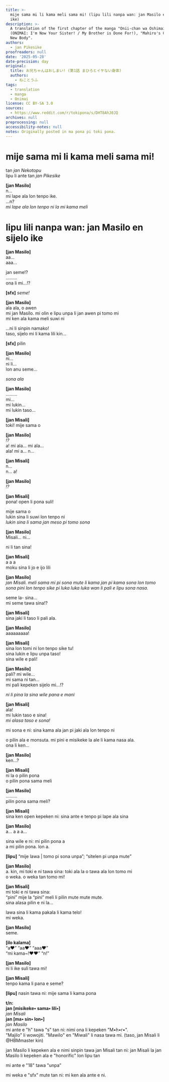 ```yaml
---
title: >-
  mije sama mi li kama meli sama mi! (lipu lili nanpa wan: jan Masilo en sijelo
  ike)
description: >-
  A translation of the first chapter of the manga "Onii-chan wa Oshimai!"
  (ONIMAI: I'm Now Your Sister! / My Brother is Done For!), "Mahiro's Confusing
  New Body".
authors:
  - jan Pikesike
proofreaders: null
date: '2025-05-28'
date-precision: day
original:
  title: お兄ちゃんはおしまい! (第1話 まひろとイケない身体)
  authors:
    - ねことうふ
tags:
  - translation
  - manga
  - Onimai
license: CC BY-SA 3.0
sources:
  - https://www.reddit.com/r/tokipona/s/DHT8AhJ0JQ
archives: null
preprocessing: null
accessibility-notes: null
notes: Originally posted in ma pona pi toki pona.
---
```


# mije sama mi li kama meli sama mi!
tan *jan Nekotopu*  
lipu li ante tan *jan Pikesike*  

**[jan Masilo]**  
n...  
mi lape ala lon tenpo ike.  
...n?  
*mi lape ala lon tenpo ni la mi kama meli*  

# lipu lili nanpa wan: jan Masilo en sijelo ike

**[jan Masilo]**  
aa...   
aaa...

jan seme!?  
.........  
ona li mi...!?  

**[sfx]** *seme!*

**[jan Masilo]**  
ala ala, o awen  
mi jan Masilo. mi olin e lipu unpa li jan awen pi tomo mi  
mi ken ala kama meli suwi ni  

...ni li sinpin namako!  
taso, sijelo mi li kama lili kin...

**[sfx]** pilin

**[jan Masilo]**  
ni...   
ni li...  
lon anu seme... 

*sona ala*  

**[jan Masilo]**  
.........  
mi...  
mi lukin...  
mi lukin taso...  

**[jan Misali]**  
toki! mije sama o  

**[jan Masilo]**  
*!?*  
a! mi ala... mi ala...  
ala! mi a... n…

**[jan Misali]**  
n…  
n… a!  

**[jan Masilo]**  
*!?*

**[jan Misali]**  
pona! open li pona suli!  

mije sama o  
lukin sina li suwi lon tenpo ni  
*lukin sina li sama jan meso pi tomo sona*  

**[jan Masilo]**  
Misali… ni…  

ni li tan sina!  

**[jan Misali]**  
a a a  
moku sina li jo e ijo lili  

**[jan Masilo]**  
*jan Misali. meli sama mi pi sona mute li kama jan pi kama sona lon tomo sona pini lon tenpo sike pi luka luka luka wan li pali e lipu sona nasa.*  

seme la- sina…  
mi seme tawa sina!?  

**[jan Misali]**  
sina jaki li taso li pali ala.

**[jan Masilo]**  
aaaaaaaaa!  

**[jan Misali]**  
sina lon tomi ni lon tenpo sike tu!  
sina lukin e lipu unpa taso!  
sina wile e pali!  

**[jan Masilo]**  
pali? mi wile…  
mi sama ni tan…  
mi pali kepeken sijelo mi…!?  

*ni li pina la sina wile pana e mani*  

**[jan Misali]**  
ala!  
mi lukin taso e sina!  
*mi alasa taso e sona!*  

mi sona e ni: sina kama ala jan pi jaki ala lon tenpo ni

o pilin ala e monsuta. mi pini e misikeke la ale li kama nasa ala.  
ona li ken…

**[jan Masilo]**  
ken…?  

**[jan Misali]**  
ni la o pilin pona  
o pilin pona sama meli  

**[jan Masilo]**  
………  
pilin pona sama meli?  

**[jan Misali]**  
sina ken open kepeken ni: sina ante e tenpo pi lape ala sina  

**[jan Masilo]**  
a… a a a…  

sina wile e ni: mi pilin pona a  
a mi pilin pona. lon a.  

**[lipu]** “mije lawa | tomo pi sona unpa”; “sitelen pi unpa mute”  

**[jan Masilo]**  
a. kin, mi toki e ni tawa sina: toki ala la o tawa ala lon tomo mi  
o weka. o weka tan tomo mi!  

**[jan Misali]**  
mi toki e ni tawa sina:  
“pini” mije la “pini” meli li pilin mute mute mute.  
sina alasa pilin e ni la…  

lawa sina li kama pakala li kama telo!  
mi weka.  

**[jan Masilo]**  
seme.  

**[ilo kalama]**  
“a♥” “aa♥” “aaa♥”  
“mi kama~!♥♥” “n!”  

**[jan Masilo]**  
ni li ike suli tawa mi!  

**[jan Misali]**  
tenpo kama li pana e seme?  

**[lipu]** nasin tawa ni: mije sama li kama pona

**t/n:**  
**jan [misikeke• sama• lili•]**  
*jan Misali*  
**jan [ma• sin• lon•]**  
*jan Masilo*  
mi ante e "h" tawa "s" tan ni: nimi ona li kepeken "M•h•r•".  
"Majilo" li wowojiti. "Mawilo" en "Miwali" li nasa tawa mi. (taso, jan Misali li @HBMmaster kin)  

jan Masilo li kepeken ala e nimi sinpin tawa jan Misali tan ni: jan Misali la jan Masilo li kepeken ala e "honorific" lon lipu tan  

mi ante e "18" tawa "unpa”  

mi weka e "sfx" mute tan ni: mi ken ala ante e ni.

